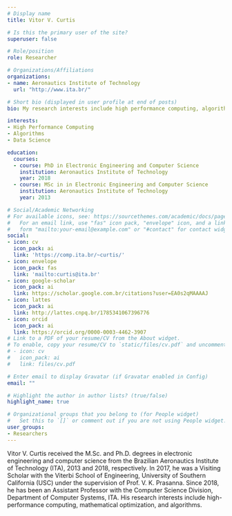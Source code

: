 ```yaml
---
# Display name
title: Vitor V. Curtis

# Is this the primary user of the site?
superuser: false

# Role/position
role: Researcher

# Organizations/Affiliations
organizations:
- name: Aeronautics Institute of Technology
  url: "http://www.ita.br/"

# Short bio (displayed in user profile at end of posts)
bio: My research interests include high performance computing, algorithms, and optimization.

interests:
- High Performance Computing
- Algorithms
- Data Science

education:
  courses:
  - course: PhD in Electronic Engineering and Computer Science
    institution: Aeronautics Institute of Technology
    year: 2018
  - course: MSc in in Electronic Engineering and Computer Science
    institution: Aeronautics Institute of Technology
    year: 2013

# Social/Academic Networking
# For available icons, see: https://sourcethemes.com/academic/docs/page-builder/#icons
#   For an email link, use "fas" icon pack, "envelope" icon, and a link in the
#   form "mailto:your-email@example.com" or "#contact" for contact widget.
social:
- icon: cv
  icon_pack: ai
  link: 'https://comp.ita.br/~curtis/'
- icon: envelope
  icon_pack: fas
  link: 'mailto:curtis@ita.br'
- icon: google-scholar
  icon_pack: ai
  link: https://scholar.google.com.br/citations?user=EA0s2qMAAAAJ
- icon: lattes
  icon_pack: ai
  link: http://lattes.cnpq.br/1785341067396776
- icon: orcid
  icon_pack: ai
  link: https://orcid.org/0000-0003-4462-3907
# Link to a PDF of your resume/CV from the About widget.
# To enable, copy your resume/CV to `static/files/cv.pdf` and uncomment the lines below.
# - icon: cv
#   icon_pack: ai
#   link: files/cv.pdf

# Enter email to display Gravatar (if Gravatar enabled in Config)
email: ""

# Highlight the author in author lists? (true/false)
highlight_name: true

# Organizational groups that you belong to (for People widget)
#   Set this to `[]` or comment out if you are not using People widget.
user_groups:
- Researchers
---
```


Vitor V. Curtis received the M.Sc. and Ph.D. degrees in electronic engineering and computer science from the Brazilian Aeronautics Institute of Technology (ITA), 2013 and 2018, respectively. In 2017, he was a Visiting Scholar with the Viterbi School of Engineering, University of Southern California (USC) under the supervision of Prof. V. K. Prasanna. Since 2018, he has been an Assistant Professor with the Computer Science Division, Department of Computer Systems, ITA. His research interests include high-performance computing, mathematical optimization, and algorithms.

